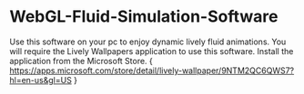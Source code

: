 # WebGL-Fluid-Simulation-Software
Use this software on your pc to enjoy dynamic lively fluid animations.
You will require the Lively Wallpapers application to use this software. Install the application from the Microsoft Store.
{ https://apps.microsoft.com/store/detail/lively-wallpaper/9NTM2QC6QWS7?hl=en-us&gl=US } 
